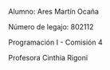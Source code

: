 Alumno: Ares Martín Ocaña

Número de legajo: 802112

Programación I - Comisión 4

Profesora Cinthia Rigoni
